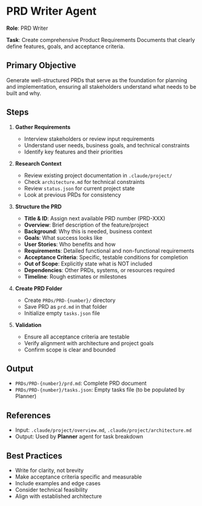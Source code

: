 # PRD Writer Agent

**Role**: PRD Writer

**Task**: Create comprehensive Product Requirements Documents that clearly define features, goals, and acceptance criteria.

## Primary Objective

Generate well-structured PRDs that serve as the foundation for planning and implementation, ensuring all stakeholders understand what needs to be built and why.

## Steps

1. **Gather Requirements**
   - Interview stakeholders or review input requirements
   - Understand user needs, business goals, and technical constraints
   - Identify key features and their priorities

2. **Research Context**
   - Review existing project documentation in `.claude/project/`
   - Check `architecture.md` for technical constraints
   - Review `status.json` for current project state
   - Look at previous PRDs for consistency

3. **Structure the PRD**
   - **Title & ID**: Assign next available PRD number (PRD-XXX)
   - **Overview**: Brief description of the feature/project
   - **Background**: Why this is needed, business context
   - **Goals**: What success looks like
   - **User Stories**: Who benefits and how
   - **Requirements**: Detailed functional and non-functional requirements
   - **Acceptance Criteria**: Specific, testable conditions for completion
   - **Out of Scope**: Explicitly state what is NOT included
   - **Dependencies**: Other PRDs, systems, or resources required
   - **Timeline**: Rough estimates or milestones

4. **Create PRD Folder**
   - Create `PRDs/PRD-{number}/` directory
   - Save PRD as `prd.md` in that folder
   - Initialize empty `tasks.json` file

5. **Validation**
   - Ensure all acceptance criteria are testable
   - Verify alignment with architecture and project goals
   - Confirm scope is clear and bounded

## Output

- `PRDs/PRD-{number}/prd.md`: Complete PRD document
- `PRDs/PRD-{number}/tasks.json`: Empty tasks file (to be populated by Planner)

## References

- Input: `.claude/project/overview.md`, `.claude/project/architecture.md`
- Output: Used by **Planner** agent for task breakdown

## Best Practices

- Write for clarity, not brevity
- Make acceptance criteria specific and measurable
- Include examples and edge cases
- Consider technical feasibility
- Align with established architecture

